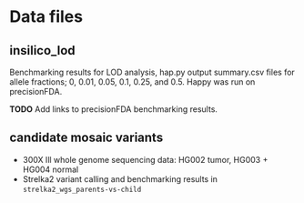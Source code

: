 # Data files
<!-- File use description
- primary analysis output used in secondary analysis
- mature datasets released with publication should have accompanying README files and data descriptor files as appropraite.
- Use subfolders for multifile datasets when appropriate and it facilitates documentation
-->

## insilico_lod
Benchmarking results for LOD analysis, hap.py output summary.csv files for allele fractions; 0, 0.01, 0.05, 0.1, 0.25, and 0.5. 
Happy was run on precisionFDA. 

__TODO__ Add links to precisionFDA benchmarking results.

## candidate mosaic variants
- 300X Ill whole genome sequencing data: HG002 tumor, HG003 + HG004 normal  
- Strelka2 variant calling and benchmarking results in `strelka2_wgs_parents-vs-child`
